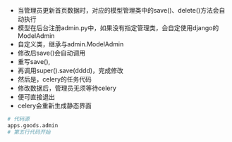 - 当管理员更新首页数据时，对应的模型管理类中的save()、delete()方法会自动执行
- 模型在后台注册admin.py中，如果没有指定管理类，会自定使用django的ModelAdmin
- 自定义类，继承与admin.ModelAdmin
- 修改后save()会自动调用
- 重写save(),
- 再调用super().save(dddd)，完成修改
- 然后是，celery的任务代码
- 修改数据后，管理员无须等待celery
- 便可直接退出
- celery会重新生成静态界面

```python
# 代码源
apps.goods.admin
# 第五行代码开始

```

